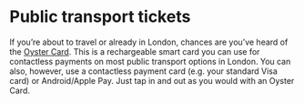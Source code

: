 # Public transport tickets

If you’re about to travel or already in London, chances are you’ve heard of the [Oyster Card](https://www.visitlondon.com/traveller-information/getting-around-london/oyster-faqs/the-basics). This is a rechargeable smart card you can use for contactless payments on most public transport options in London. You can also, however, use a contactless payment card (e.g. your standard Visa card) or Android/Apple Pay. Just tap in and out as you would with an Oyster Card.
